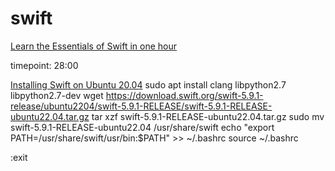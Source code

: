 # swift

[Learn the Essentials of Swift in one hour](https://www.youtube.com/watch?v=n5X_V81OYnQ)

timepoint: 28:00

[Installing Swift on Ubuntu 20.04](https://gist.github.com/Jswizzy/408af5829970f9eb18f9b45f891910bb)
sudo apt install clang libpython2.7 libpython2.7-dev
wget https://download.swift.org/swift-5.9.1-release/ubuntu2204/swift-5.9.1-RELEASE/swift-5.9.1-RELEASE-ubuntu22.04.tar.gz
tar xzf swift-5.9.1-RELEASE-ubuntu22.04.tar.gz
sudo mv swift-5.9.1-RELEASE-ubuntu22.04 /usr/share/swift
echo "export PATH=/usr/share/swift/usr/bin:$PATH" >> ~/.bashrc
source ~/.bashrc

:exit
